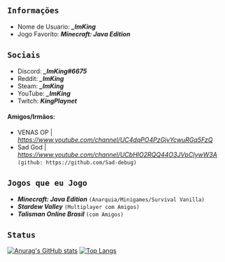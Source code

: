 ## ``Informações``
- Nome de Usuario: __*_ImKing*__
- Jogo Favorito: __*Minecraft: Java Edition*__
## ``Sociais``
- Discord: __*_ImKing#6675*__
- Reddit: __*_ImKing*__
- Steam: __*_ImKing*__
- YouTube: __*_ImKing*__
- Twitch: __*KingPlaynet*__
#### Amigos/Irmãos: 
- VENAS OP | _https://www.youtube.com/channel/UC4dqPO4PzGjvYcwuRGa5FzQ_
- Sad God  | _https://www.youtube.com/channel/UCbHIO2RQQ44O3JVpCIywW3A_ ``(github: https://github.com/Sad-debug)``
## ``Jogos que eu Jogo``
- __*Minecraft: Java Edition*__ ``(Anarquia/Minigames/Survival Vanilla)``
- __*Stardew Valley*__ ``(Multiplayer com Amigos)``
- __*Talisman Online Brasil*__ ``(com Amigos)``
## ``Status``
[![Anurag's GitHub stats](https://github-readme-stats.vercel.app/api?username=ImKing-github)](https://github.com/ImKing-github/github-readme-stats)
[![Top Langs](https://github-readme-stats.vercel.app/api/top-langs/?username=ImKing-github)](https://github.com/ImKing-github/github-readme-stats)
<!--
**ImKing-github/ImKing-github** is a ✨ _special_ ✨ repository because its `README.md` (this file) appears on your GitHub profile.

Here are some ideas to get you started:

- 🔭 I’m currently working on ...
- 🌱 I’m currently learning ...
- 👯 I’m looking to collaborate on ...
- 🤔 I’m looking for help with ...
- 💬 Ask me about ...
- 📫 How to reach me: ...
- 😄 Pronouns: ...
- ⚡ Fun fact: ...
-->
